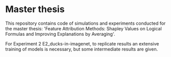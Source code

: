 # Master thesis

This repository contains code of simulations and experiments conducted for the master thesis:
'Feature Attribution Methods: Shapley Values on Logical Formulas and Improving Explanations by Averaging'. 

For Experiment 2 E2_ducks-in-imagenet, to replicate results an extensive training of models is necessary,
but some intermediate results are given. 
